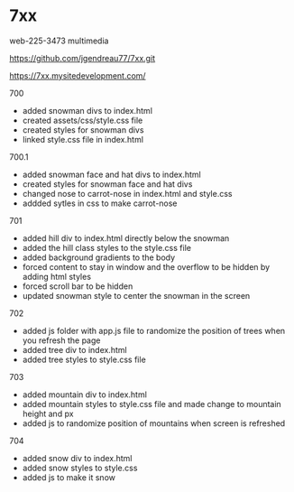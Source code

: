 # 7xx
web-225-3473 multimedia

https://github.com/jgendreau77/7xx.git

https://7xx.mysitedevelopment.com/

700
- added snowman divs to index.html
- created assets/css/style.css file
- created styles for snowman divs
- linked style.css file in index.html

700.1
- added snowman face and hat divs to index.html
- created styles for snowman face and hat divs
- changed nose to carrot-nose in index.html and style.css
- addded sytles in css to make carrot-nose

701
- added hill div to index.html directly below the snowman
- added the hill class styles to the style.css file
- added background gradients to the body
- forced content to stay in window and the overflow to be hidden by adding html styles
- forced scroll bar to be hidden
- updated snowman style to center the snowman in the screen

702
- added js folder with app.js file to randomize the position of trees when you refresh the page
- added tree div to index.html
- added tree styles to style.css file

703
- added mountain div to index.html
- added mountain styles to style.css file and made change to mountain height and px
- added js to randomize position of mountains when screen is refreshed

704
- added snow div to index.html
- added snow styles to style.css
- added js to make it snow


